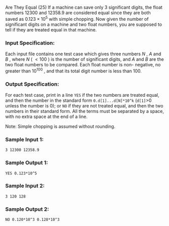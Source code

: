 Are They Equal (25)
If a machine can save only 3 significant digits, the float numbers 12300 and
12358.9 are considered equal since they are both saved as $0.123\times 10^5$
with simple chopping. Now given the number of significant digits on a machine
and two float numbers, you are supposed to tell if they are treated equal in
that machine.

### Input Specification:

Each input file contains one test case which gives three numbers $N$ , $A$ and
$B$ , where $N$ ( $<100$ ) is the number of significant digits, and $A$ and
$B$ are the two float numbers to be compared. Each float number is non-
negative, no greater than $10^{100}$ , and that its total digit number is less
than 100.

### Output Specification:

For each test case, print in a line `YES` if the two numbers are treated
equal, and then the number in the standard form `0.d[1]...d[N]*10^k` (`d[1]`>0
unless the number is 0); or `NO` if they are not treated equal, and then the
two numbers in their standard form. All the terms must be separated by a
space, with no extra space at the end of a line.

Note: Simple chopping is assumed without rounding.

### Sample Input 1:

    
    
    3 12300 12358.9
    

### Sample Output 1:

    
    
    YES 0.123*10^5
    

### Sample Input 2:

    
    
    3 120 128
    

### Sample Output 2:

    
    
    NO 0.120*10^3 0.128*10^3
    

